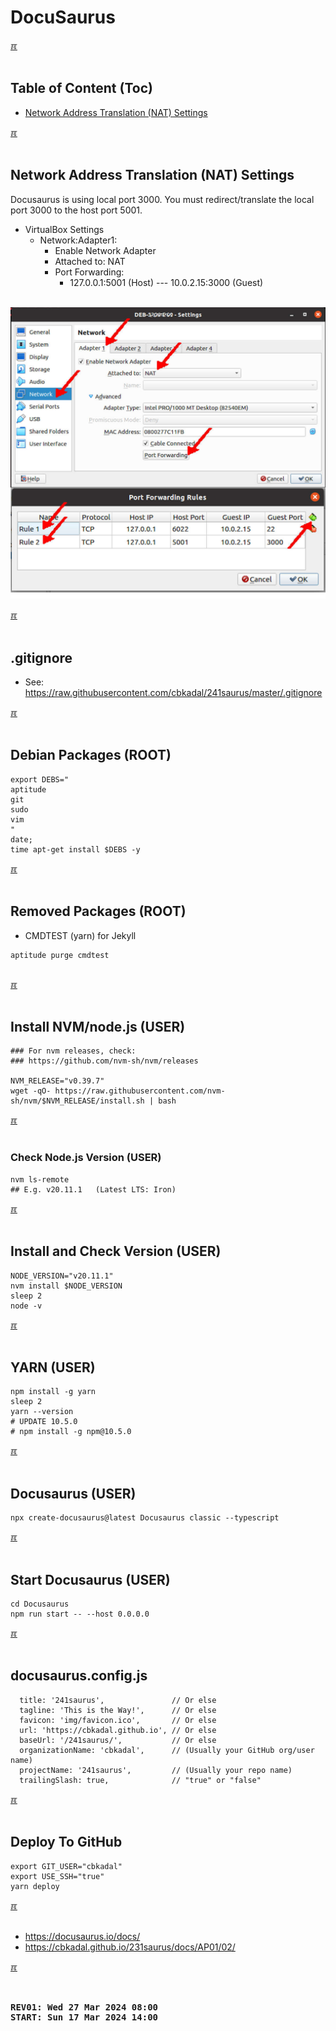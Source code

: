 # DocuSaurus

[&#x213C;](#idxXXX)<br id="idx000"><br>

## Table of Content (Toc)
* [Network Address Translation (NAT) Settings](#idx001)

[&#x213C;](#)<br id="idx001"><br>

## Network Address Translation (NAT) Settings

Docusaurus is using local port 3000. 
You must redirect/translate the local port 3000 to the host port 5001.

* VirtualBox Settings
  * Network:Adapter1:
    * Enable Network Adapter
    * Attached to: NAT
    * Port Forwarding:
      * 127.0.0.1:5001 (Host) --- 10.0.2.15:3000 (Guest)

<br><img src="images/VBOX-NAT.jpg"  width="960"><br>

[&#x213C;](#)<br id="idx002"><br>
## .gitignore
* See: https://raw.githubusercontent.com/cbkadal/241saurus/master/.gitignore

[&#x213C;](#)<br id="idx001"><br>
## Debian Packages (ROOT)

```
export DEBS="
aptitude
git
sudo
vim
"
date;
time apt-get install $DEBS -y

```

[&#x213C;](#)<br id="idx002"><br>
## Removed Packages (ROOT)
* CMDTEST (yarn) for Jekyll

```
aptitude purge cmdtest


```

[&#x213C;](#)<br id="idx003"><br>
## Install NVM/node.js (USER)

```
### For nvm releases, check:
### https://github.com/nvm-sh/nvm/releases

NVM_RELEASE="v0.39.7"
wget -qO- https://raw.githubusercontent.com/nvm-sh/nvm/$NVM_RELEASE/install.sh | bash

```

[&#x213C;](#)<br id="idx004"><br>
### Check Node.js Version (USER)

```
nvm ls-remote
## E.g. v20.11.1   (Latest LTS: Iron)

```

[&#x213C;](#)<br id="idx005"><br>
## Install and Check Version (USER)

```
NODE_VERSION="v20.11.1"
nvm install $NODE_VERSION
sleep 2
node -v

```

[&#x213C;](#)<br id="idx006"><br>
## YARN (USER)

```
npm install -g yarn
sleep 2
yarn --version
# UPDATE 10.5.0
# npm install -g npm@10.5.0

```

[&#x213C;](#)<br id="idx007"><br>
## Docusaurus (USER) 

```
npx create-docusaurus@latest Docusaurus classic --typescript

```

[&#x213C;](#)<br id="idx008"><br>
## Start Docusaurus (USER)

```
cd Docusaurus
npm run start -- --host 0.0.0.0

```

[&#x213C;](#)<br id="idx009"><br>
## docusaurus.config.js

```
  title: '241saurus',               // Or else
  tagline: 'This is the Way!',      // Or else
  favicon: 'img/favicon.ico',       // Or else
  url: 'https://cbkadal.github.io', // Or else
  baseUrl: '/241saurus/',           // Or else
  organizationName: 'cbkadal',      // (Usually your GitHub org/user name)
  projectName: '241saurus',         // (Usually your repo name)
  trailingSlash: true,              // "true" or "false"

```

[&#x213C;](#)<br id="idx009"><br>
## Deploy To GitHub

```
export GIT_USER="cbkadal"
export USE_SSH="true"
yarn deploy

```

[&#x213C;](#)<br id="idx009"><br>

* <https://docusaurus.io/docs/>
* <https://cbkadal.github.io/231saurus/docs/AP01/02/>

[&#x213C;](#)<br id="idxXXX"><br>

<pre><strong>
REV01: Wed 27 Mar 2024 08:00
START: Sun 17 Mar 2024 14:00
</strong></pre>

